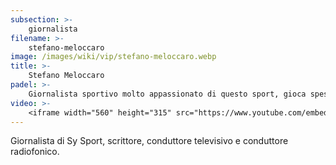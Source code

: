 ```yaml
---
subsection: >-
    giornalista
filename: >-
    stefano-meloccaro
image: /images/wiki/vip/stefano-meloccaro.webp
title: >-
    Stefano Meloccaro
padel: >-
    Giornalista sportivo molto appassionato di questo sport, gioca spesso con amici e colleghi in diversi circoli di Roma. Ha una forte passione per il tennis ed è anche da questo che deve essere nata la sua passione per il padel.
video: >-
    <iframe width="560" height="315" src="https://www.youtube.com/embed/SWCI3Rrwl0A" title="YouTube video player" frameborder="0" allow="accelerometer; autoplay; clipboard-write; encrypted-media; gyroscope; picture-in-picture" allowfullscreen></iframe>
---
```

Giornalista di Sy Sport, scrittore, conduttore televisivo e conduttore radiofonico.